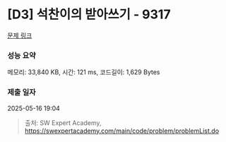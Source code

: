 # [D3] 석찬이의 받아쓰기 - 9317 

[문제 링크](https://swexpertacademy.com/main/code/problem/problemDetail.do?contestProbId=AW-hOY5KeEIDFAVg) 

### 성능 요약

메모리: 33,840 KB, 시간: 121 ms, 코드길이: 1,629 Bytes

### 제출 일자

2025-05-16 19:04



> 출처: SW Expert Academy, https://swexpertacademy.com/main/code/problem/problemList.do
